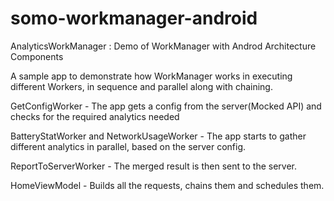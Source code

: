 # somo-workmanager-android
AnalyticsWorkManager : Demo of WorkManager with Androd Architecture Components

A sample app to demonstrate how WorkManager works in executing different Workers, in sequence and parallel along with chaining.

GetConfigWorker - The app gets a config from the server(Mocked API) and checks for the required analytics needed

BatteryStatWorker and NetworkUsageWorker - The app starts to gather different analytics in parallel, based on the server config.

ReportToServerWorker - The merged result is then sent to the server.

HomeViewModel - Builds all the requests, chains them and schedules them.

